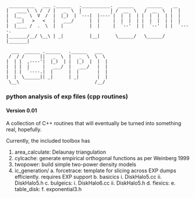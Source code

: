      __________   ___ .______   .___________.  ______     ______    __      
    |   ____\  \ /  / |   _  \  |           | /  __  \   /  __  \  |  |     
    |  |__   \  V  /  |  |_)  | `---|  |----`|  |  |  | |  |  |  | |  |     
    |   __|   >   <   |   ___/      |  |     |  |  |  | |  |  |  | |  |     
    |  |____ /  .  \  |  |          |  |     |  `--'  | |  `--'  | |  `----.
    |_______/__/ \__\ | _|          |__|      \______/   \______/  |_______|

      ___  ______ .______   .______   ___  
     /  / /      ||   _  \  |   _  \  \  \ 
    |  | |  ,----'|  |_)  | |  |_)  |  |  |
    |  | |  |     |   ___/  |   ___/   |  |
    |  | |  `----.|  |      |  |       |  |
    |  |  \______|| _|      | _|       |  |
     \__\                             /__/ 
### python analysis of exp files (cpp routines)


#### Version 0.01
A collection of C++ routines that will eventually be turned into something real, hopefully.

Currently, the included toolbox has
1. area_calculate: Delaunay triangulation
2. cylcache: generate empirical orthogonal functions as per Weinberg 1999
3. twopower: build simple two-power density models
4. ic_generation/
   a. forcetrace: template for slicing across EXP dumps efficiently. requires EXP support
   b. basicics
	   i. DiskHalo5.cc
	   ii. DiskHalo5.h
   c. bulgeics:
	   i. DiskHalo6.cc
	   ii. DiskHalo5.h
   d. flexics:
   e. table_disk:
   f. exponential3.h




